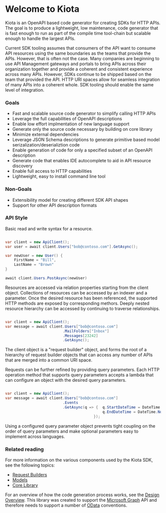 # Welcome to Kiota

Kiota is an OpenAPI based code generator for creating SDKs for HTTP APIs. The goal is to produce a lightweight, low maintenance, code generator that is fast enough to run as part of the compile time tool-chain but scalable enough to handle the largest APIs.

Current SDK tooling assumes that consumers of the API want to consume API resources using the same boundaries as the teams that provide the APIs. However, that is often not the case.  Many companies are beginning to use API Management gateways and portals to bring APIs across their organization together and provide a coherent and consistent experience across many APIs.  However, SDKs continue to be shipped based on the team that provided the API.  HTTP URI spaces allow for seamless integration of many APIs into a coherent whole. SDK tooling should enable the same level of integration.

### Goals

- Fast and scalable source code generator to simplify calling HTTP APIs
- Leverage the full capabilities of OpenAPI descriptions
- Enable low effort implmentation of new language support
- Generate only the source code necessary by building on core library
- Minimize external dependencies
- Leverage JSON Schema descriptions to generate primitive based model serizalization/deserializtion code
- Enable generation of code for only a specified subset of an OpenAPI description
- Generate code that enables IDE autocomplete to aid in API resource discovery
- Enable full access to HTTP capabilities
- Lightweight, easy to install command line tool

### Non-Goals

- Extensibility model for creating different SDK API shapes
- Support for other API description formats

### API Style

Basic read and write syntax for a resource.

```csharp

var client = new ApiClient();
var user = await client.Users["bob@contoso.com"].GetAsync();

var newUser = new User() {
    FirstName = "Bill",
    LastName = "Brown"
}

await client.Users.PostAsync(newUser)

```

Resources are accessed via relation properties starting from the client object.  Collections of resources can be accessed by an indexer and a parameter. Once the desired resource has been referenced, the supported HTTP methods are exposed by corresponding methors.  Deeply nested resource hierarchy can be accessed by continuing to traverse relationships.

```csharp

var client = new ApiClient();
var message = await client.Users["bob@contoso.com"]
                          .MailFolders["Inbox"]
                          .Messages[23242]
                          .GetAsync();

```

The client object is a "request builder" object, and forms the root of a hierarchy of request builder objects that can access any number of APIs that are merged into a common URI space.

Requests can be further refined by providing query parameters. Each HTTP operation method that supports query parameters accepts a lambda that can configure an object with the desired query parameters.

```csharp

var client = new ApiClient();
var message = await client.Users["bob@contoso.com"]
                          .Events
                          .GetAsync(q => {  q.StartDateTime = DateTime.Now;
                                            q.EndDateTime = DateTime.Now.AddDays(7);
                                        });

```

Using a configured query parameter object prevents tight coupling on the order of query parameters and make optional parameters easy to implement across languages.

### Related reading

For more information on the various components used by the Kiota SDK, see the following topics:

- [Request Builders](requestbuilders)
- [Models](models)
- [Core Library](corelibrary)

For an overview of how the code generation process works, see the [Design Overview](designoverview).  This library was created to support the [Microsoft Graph](microsofgraph) API and therefore needs to support a number of [OData](odata) conventions.
